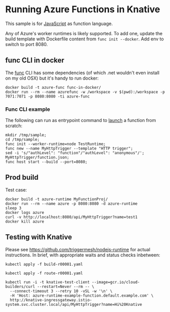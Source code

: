 # Running Azure Functions in Knative

This sample is for [JavaScript](https://docs.microsoft.com/en-us/azure/azure-functions/functions-reference-node)
as function language.

Any of Azure's worker runtimes is likely supported.
To add one,
update the build template with Dockerfile content from `func init --docker`.
Add env to switch to port 8080.

## func CLI in docker

The [func](https://docs.microsoft.com/en-us/azure/azure-functions/functions-reference-node) CLI has some dependencies (of which .net wouldn't even install on my old OSX) but it's handy to run docker:

```
docker build -t azure-func func-in-docker/
docker run --rm --name azurefunc -w /workspace -v $(pwd):/workspace -p 7071:7071 -p 8080:8080 -ti azure-func
```

### Func CLI example

The following can run as entrypoint command to [launch](https://docs.microsoft.com/en-us/azure/azure-functions/functions-create-first-azure-function-azure-cli#run-the-function-locally) a function from scratch:

```
mkdir /tmp/sample;
cd /tmp/sample;
func init --worker-runtime=node TestRuntime;
func new --name MyHttpTrigger --template "HTTP trigger";
sed -i 's/"authLevel": "function"/"authLevel": "anonymous"/'; MyHttpTrigger/function.json;
func host start --build --port=8080;
```

## Prod build

Test case:

```
docker build -t azure-runtime MyFunctionProj/
docker run --rm --name azure -p 8080:8080 -d azure-runtime
sleep 3
docker logs azure
curl -v http://localhost:8080/api/MyHttpTrigger?name=test1
docker kill azure
```

## Testing with Knative

Please see https://github.com/triggermesh/nodejs-runtime for actual instructions. In brief, with appropriate waits and status checks inbetween:

```
kubectl apply -f build-r00001.yaml

kubectl apply -f route-r00001.yaml

kubectl run -i -t knative-test-client --image=gcr.io/cloud-builders/curl --restart=Never --rm -- \
  --connect-timeout 3 --retry 10 -vSL -w '\n' \
  -H 'Host: azure-runtime-example-function.default.example.com' \
  http://knative-ingressgateway.istio-system.svc.cluster.local/api/MyHttpTrigger?name=Hi%20Knative
```

